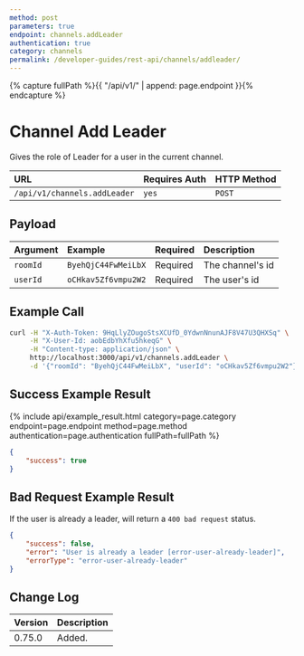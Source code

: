 ```yaml
---
method: post
parameters: true
endpoint: channels.addLeader
authentication: true
category: channels
permalink: /developer-guides/rest-api/channels/addleader/
--- 
```


{% capture fullPath %}{{ "/api/v1/" | append: page.endpoint }}{% endcapture %}

# Channel Add Leader

Gives the role of Leader for a user in the current channel.

| URL | Requires Auth | HTTP Method |
| :--- | :--- | :--- |
| `/api/v1/channels.addLeader` | `yes` | `POST` |

## Payload

| Argument | Example | Required | Description |
| :--- | :--- | :--- | :--- |
| `roomId` | `ByehQjC44FwMeiLbX` | Required | The channel's id |
| `userId` | `oCHkav5Zf6vmpu2W2` | Required | The user's id |

## Example Call

```bash
curl -H "X-Auth-Token: 9HqLlyZOugoStsXCUfD_0YdwnNnunAJF8V47U3QHXSq" \
     -H "X-User-Id: aobEdbYhXfu5hkeqG" \
     -H "Content-type: application/json" \
     http://localhost:3000/api/v1/channels.addLeader \
     -d '{"roomId": "ByehQjC44FwMeiLbX", "userId": "oCHkav5Zf6vmpu2W2"}'
```

## Success Example Result

{% include api/example_result.html category=page.category endpoint=page.endpoint method=page.method authentication=page.authentication fullPath=fullPath %}

```json
{
    "success": true
}
```

## Bad Request Example Result

If the user is already a leader, will return a `400 bad request` status.

```json
{
    "success": false,
    "error": "User is already a leader [error-user-already-leader]",
    "errorType": "error-user-already-leader"
}
```

## Change Log

| Version | Description |
| :--- | :--- |
| 0.75.0 | Added. |
